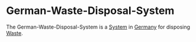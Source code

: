 # German-Waste-Disposal-System

The German-Waste-Disposal-System is a [System](600083.md) in [Germany](140000025.md) for disposing [Waste](600104.md).